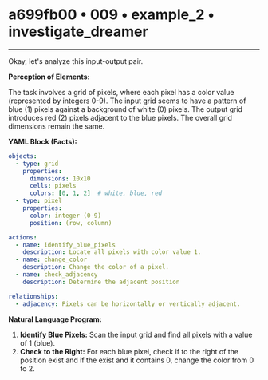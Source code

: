 # a699fb00 • 009 • example_2 • investigate_dreamer

---
Okay, let's analyze this input-output pair.

**Perception of Elements:**

The task involves a grid of pixels, where each pixel has a color value (represented by integers 0-9). The input grid seems to have a pattern of blue (1) pixels against a background of white (0) pixels. The output grid introduces red (2) pixels adjacent to the blue pixels. The overall grid dimensions remain the same.

**YAML Block (Facts):**



```yaml
objects:
  - type: grid
    properties:
      dimensions: 10x10
      cells: pixels
      colors: [0, 1, 2]  # white, blue, red
  - type: pixel
    properties:
      color: integer (0-9)
      position: (row, column)

actions:
  - name: identify_blue_pixels
    description: Locate all pixels with color value 1.
  - name: change_color
    description: Change the color of a pixel.
  - name: check_adjacency
    description: Determine the adjacent position

relationships:
  - adjacency: Pixels can be horizontally or vertically adjacent.
```



**Natural Language Program:**

1.  **Identify Blue Pixels:** Scan the input grid and find all pixels with a value of 1 (blue).
2.  **Check to the Right:** For each blue pixel, check if to the right of the position exist and if the exist and it contains 0, change the color from 0 to 2.


